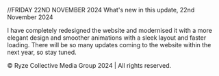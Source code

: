 //FRIDAY 22ND NOVEMBER 2024
What's new in this update, 22nd November 2024

I have completely redesigned the website and modernised it with a more elegant design and smoother animations with a sleek layout and faster loading.
There will be so many updates coming to the website within the next year, so stay tuned.





© Ryze Collective Media Group 2024 | All rights reserved.